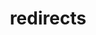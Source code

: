 ---
title: redirects
description: Add redirects to your Next.js app.
source: app/api-reference/config/next-config-js/redirects
---